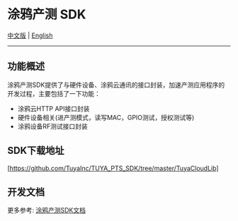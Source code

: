 # 涂鸦产测 SDK

[中文版](https://github.com/TuyaInc/TUYA_PTS_SDK/blob/master/README_zh.md) | [English](https://github.com/TuyaInc/TUYA_PTS_SDK/blob/master/README.md)

------

## 功能概述

涂鸦产测SDK提供了与硬件设备、涂鸦云通讯的接口封装，加速产测应用程序的开发过程，主要包括了一下功能： 

- 涂鸦云HTTP API接口封装
- 硬件设备相关(进产测模式，读写MAC，GPIO测试，授权测试等)
- 涂鸦设备RF测试接口封装

## SDK下载地址

[https://github.com/TuyaInc/TUYA_PTS_SDK/tree/master/TuyaCloudLib]

## 开发文档

更多参考: [涂鸦产测SDK文档](<https://developer.tuya.com/cn/docs/iot/smart-production/production-test-solution/production-test-solution?id=Ka5nxrkr6mdkj>)

